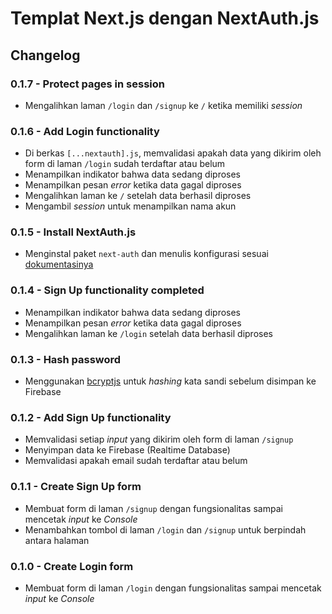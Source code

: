 # Templat Next.js dengan NextAuth.js

## Changelog

### 0.1.7 - Protect pages in session

- Mengalihkan laman `/login` dan `/signup` ke `/` ketika memiliki _session_

### 0.1.6 - Add Login functionality

- Di berkas `[...nextauth].js`, memvalidasi apakah data yang dikirim oleh form di laman `/login` sudah terdaftar atau belum
- Menampilkan indikator bahwa data sedang diproses
- Menampilkan pesan _error_ ketika data gagal diproses
- Mengalihkan laman ke `/` setelah data berhasil diproses
- Mengambil _session_ untuk menampilkan nama akun

### 0.1.5 - Install NextAuth.js

- Menginstal paket `next-auth` dan menulis konfigurasi sesuai [dokumentasinya](https://next-auth.js.org/getting-started/example)

### 0.1.4 - Sign Up functionality completed

- Menampilkan indikator bahwa data sedang diproses
- Menampilkan pesan _error_ ketika data gagal diproses
- Mengalihkan laman ke `/login` setelah data berhasil diproses

### 0.1.3 - Hash password

- Menggunakan [bcryptjs](https://www.npmjs.com/package/bcryptjs) untuk _hashing_ kata sandi sebelum disimpan ke Firebase

### 0.1.2 - Add Sign Up functionality

- Memvalidasi setiap _input_ yang dikirim oleh form di laman `/signup`
- Menyimpan data ke Firebase (Realtime Database)
- Memvalidasi apakah email sudah terdaftar atau belum

### 0.1.1 - Create Sign Up form

- Membuat form di laman `/signup` dengan fungsionalitas sampai mencetak _input_ ke _Console_
- Menambahkan tombol di laman `/login` dan `/signup` untuk berpindah antara halaman

### 0.1.0 - Create Login form

- Membuat form di laman `/login` dengan fungsionalitas sampai mencetak _input_ ke _Console_
